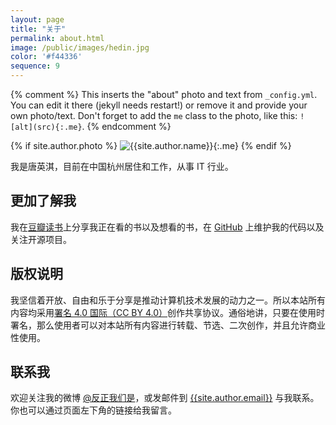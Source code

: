 ```yaml
---
layout: page
title: "关于"
permalink: about.html
image: /public/images/hedin.jpg
color: '#f44336'
sequence: 9
---
```



{% comment %}
  This inserts the "about" photo and text from `_config.yml`.
  You can edit it there (jekyll needs restart!) or remove it and provide your own photo/text.
  Don't forget to add the `me` class to the photo, like this: `![alt](src){:.me}`.
{% endcomment %}

{% if site.author.photo %}
  ![{{site.author.name}}]({{site.author.photo}}){:.me}
{% endif %}


我是唐英淇，目前在中国杭州居住和工作，从事 IT 行业。


## 更加了解我

我在[豆瓣读书](https://book.douban.com/people/83846059/)上分享我正在看的书以及想看的书，在 [GitHub](https://github.com/Tangyingqi) 上维护我的代码以及关注开源项目。


## 版权说明

我坚信着开放、自由和乐于分享是推动计算机技术发展的动力之一。所以本站所有内容均采用[署名 4.0 国际（CC BY 4.0）](http://creativecommons.org/licenses/by/4.0/deed.zh)创作共享协议。通俗地讲，只要在使用时署名，那么使用者可以对本站所有内容进行转载、节选、二次创作，并且允许商业性使用。

## 联系我

欢迎关注我的微博 [@反正我们是](https://weibo.com/{{site.author.weibo}})，或发邮件到 [{{site.author.email}}](mailto:{{site.author.email}}) 与我联系。你也可以通过页面左下角的链接给我留言。

